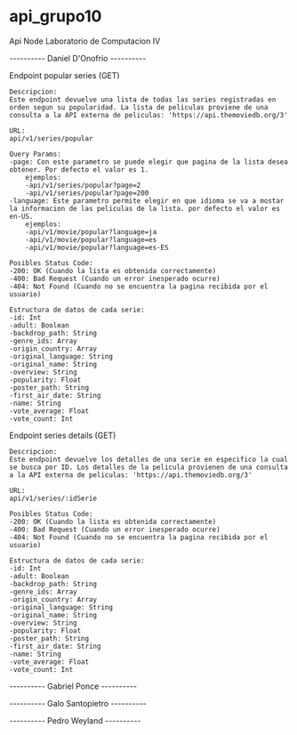 # api_grupo10
 Api Node Laboratorio de Computacion IV


---------- Daniel D'Onofrio ----------

Endpoint popular series (GET)

    Descripcion:
    Este endpoint devuelve una lista de todas las series registradas en orden segun su popularidad. La lista de peliculas proviene de una consulta a la API externa de peliculas: 'https://api.themoviedb.org/3'

    URL:
    api/v1/series/popular

    Query Params: 
    -page: Con este parametro se puede elegir que pagina de la lista desea obtener. Por defecto el valor es 1.
        ejemplos:
        -api/v1/series/popular?page=2
        -api/v1/series/popular?page=200
    -language: Este parametro permite elegir en que idioma se va a mostar la informacion de las peliculas de la lista. por defecto el valor es en-US.
        ejemplos:
        -api/v1/movie/popular?language=ja
        -api/v1/movie/popular?language=es
        -api/v1/movie/popular?language=es-ES

    Posibles Status Code:
    -200: OK (Cuando la lista es obtenida correctamente)
    -400: Bad Request (Cuando un error inesperado ocurre)
    -404: Not Found (Cuando no se encuentra la pagina recibida por el usuario)

    Estructura de datos de cada serie:
    -id: Int
    -adult: Boolean
    -backdrop_path: String
    -genre_ids: Array
    -origin_country: Array
    -original_language: String
    -original_name: String
    -overview: String
    -popularity: Float
    -poster_path: String
    -first_air_date: String
    -name: String
    -vote_average: Float
    -vote_count: Int

Endpoint series details (GET)

    Descripcion:
    Este endpoint devuelve los detalles de una serie en especifico la cual se busca por ID. Los detalles de la pelicula provienen de una consulta a la API externa de peliculas: 'https://api.themoviedb.org/3'

    URL:
    api/v1/series/:idSerie

    Posibles Status Code:
    -200: OK (Cuando la lista es obtenida correctamente)
    -400: Bad Request (Cuando un error inesperado ocurre)
    -404: Not Found (Cuando no se encuentra la pagina recibida por el usuario)

    Estructura de datos de cada serie:
    -id: Int
    -adult: Boolean
    -backdrop_path: String
    -genre_ids: Array
    -origin_country: Array
    -original_language: String
    -original_name: String
    -overview: String
    -popularity: Float
    -poster_path: String
    -first_air_date: String
    -name: String
    -vote_average: Float
    -vote_count: Int

---------- Gabriel Ponce ----------

---------- Galo Santopietro ----------

---------- Pedro Weyland ----------

